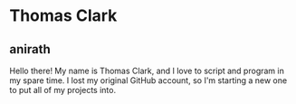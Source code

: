 # Thomas Clark
## anirath
Hello there! My name is Thomas Clark, and I love to script and program in my spare time. I lost my original
GitHub account, so I'm starting a new one to put all of my projects into.
